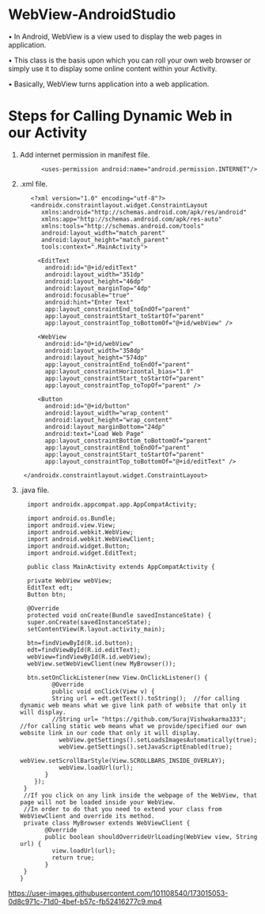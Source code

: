 # WebView-AndroidStudio
• In Android, WebView is a view used to display the web pages in application. 

• This class is the basis upon which you can roll your own web browser or simply use it to display some online content within your Activity.

• Basically, WebView turns application into a web application.

# Steps for Calling Dynamic Web in our Activity

1. Add internet permission in manifest file.

             <uses-permission android:name="android.permission.INTERNET"/>
             
2. .xml file.

          <?xml version="1.0" encoding="utf-8"?>
          <androidx.constraintlayout.widget.ConstraintLayout
             xmlns:android="http://schemas.android.com/apk/res/android"
             xmlns:app="http://schemas.android.com/apk/res-auto"
             xmlns:tools="http://schemas.android.com/tools"
             android:layout_width="match_parent"
             android:layout_height="match_parent"
             tools:context=".MainActivity">
    
            <EditText
              android:id="@+id/editText"
              android:layout_width="351dp"
              android:layout_height="46dp"
              android:layout_marginTop="4dp"
              android:focusable="true"
              android:hint="Enter Text"
              app:layout_constraintEnd_toEndOf="parent"
              app:layout_constraintStart_toStartOf="parent"
              app:layout_constraintTop_toBottomOf="@+id/webView" />

            <WebView
              android:id="@+id/webView"
              android:layout_width="358dp"
              android:layout_height="574dp"
              app:layout_constraintEnd_toEndOf="parent"
              app:layout_constraintHorizontal_bias="1.0"
              app:layout_constraintStart_toStartOf="parent"
              app:layout_constraintTop_toTopOf="parent" />

            <Button
              android:id="@+id/button"
              android:layout_width="wrap_content"
              android:layout_height="wrap_content"
              android:layout_marginBottom="24dp"
              android:text="Load Web Page"
              app:layout_constraintBottom_toBottomOf="parent"
              app:layout_constraintEnd_toEndOf="parent"
              app:layout_constraintStart_toStartOf="parent"
              app:layout_constraintTop_toBottomOf="@+id/editText" />

        </androidx.constraintlayout.widget.ConstraintLayout>
        
        
3. .java file.



         import androidx.appcompat.app.AppCompatActivity;

         import android.os.Bundle;
         import android.view.View;
         import android.webkit.WebView;
         import android.webkit.WebViewClient;
         import android.widget.Button;
         import android.widget.EditText;

         public class MainActivity extends AppCompatActivity {

         private WebView webView;
         EditText edt;
         Button btn;

         @Override
         protected void onCreate(Bundle savedInstanceState) {
         super.onCreate(savedInstanceState);
         setContentView(R.layout.activity_main);

         btn=findViewById(R.id.button);
         edt=findViewById(R.id.editText);
         webView=findViewById(R.id.webView);
         webView.setWebViewClient(new MyBrowser());

         btn.setOnClickListener(new View.OnClickListener() {
                @Override
                public void onClick(View v) {
                String url = edt.getText().toString();  //for calling dynamic web means what we give link path of website that only it will display.
                //String url= "https://github.com/SurajVishwakarma333";  //for calling static web means what we provide/specified our own website link in our code that only it will display.
                  webView.getSettings().setLoadsImagesAutomatically(true);
                  webView.getSettings().setJavaScriptEnabled(true);
                  webView.setScrollBarStyle(View.SCROLLBARS_INSIDE_OVERLAY);
                  webView.loadUrl(url);
              }
           });
        }
        //If you click on any link inside the webpage of the WebView, that page will not be loaded inside your WebView. 
        //In order to do that you need to extend your class from WebViewClient and override its method. 
        private class MyBrowser extends WebViewClient {
              @Override
              public boolean shouldOverrideUrlLoading(WebView view, String url) {
                view.loadUrl(url);
                return true;
              }
        }
       }

https://user-images.githubusercontent.com/101108540/173015053-0d8c971c-71d0-4bef-b57c-fb52416277c9.mp4
